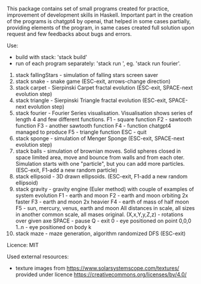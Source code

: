 This package contains set of small programs created for practice, improvement of development skills in Haskell. Important part in the creation of the programs is chatgpt4 by openai, that helped in some cases partially, providing elements of the program, in same cases created full solution upon request and few feedbacks about bugs and errors.

Use:
- build with stack: 'stack build'
- run of each program separately: 'stack run <name>', eg. 'stack run fourier'.

1. stack fallingStars - simulation of falling stars screen saver
2. stack snake        - snake game (ESC-exit, arrows-change direction)
3. stack carpet       - Sierpinski Carpet fractal evolution (ESC-exit, SPACE-next evolution step)
4. stack triangle     - Sierpinski Triangle fractal evolution (ESC-exit, SPACE-next evolution step)
5. stack fourier      - Fourier Series visualisation. Visualisation shows series of length 4 and few
                        different functions.
                        F1 - square function
                        F2 - sawtooth function
                        F3 - another sawtooth  function 
                        F4 - function chatgpt4 managed to produce
                        F5 - triangle function
                        ESC - quit                       
6. stack sponge       - simulation of Menger Sponge (ESC-exit, SPACE-next evolution step)
7. stack balls        - simulation of brownian moves. Solid spheres closed in space limited area, move and 
                        bounce from walls and from each oter. Simulation starts with one "particle", but you can add more particles. (ESC-exit, F1-add a new random particle)
8. stack ellipsoid    - 3D drawn ellipsoids. (ESC-exit, F1-add a new random ellipsoid)
9. stack gravity      - gravity engine (Euler method) with couple of examples of system evolution
                        F1 - earth and moon
                        F2 - earth and moon orbiting 2x faster
                        F3 - earth and moon 2x heavier
                        F4 - earth of mass of half moon
                        F5 - sun, mercury, venus, earth and moon
                        All distances in scale, all sizes in another common scale, all mases original.
                        (X,x,Y,y,Z,z) - rotations over given axe
                        SPACE - pause
                        Q - exit
                        0 - eye positioned on point 0,0,0
                        1..n - eye positioned on body k
10. stack maze        - maze generation, algorithm randomized DFS (ESC-exit)

Licence: MIT

Used external resources:
- texture images from https://www.solarsystemscope.com/textures/ provided under licence https://creativecommons.org/licenses/by/4.0/


